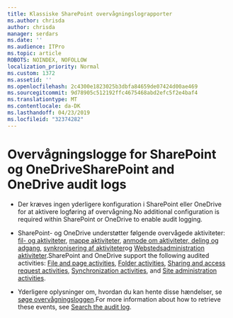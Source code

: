 ```yaml
---
title: Klassiske SharePoint overvågningslograpporter
ms.author: chrisda
author: chrisda
manager: serdars
ms.date: ''
ms.audience: ITPro
ms.topic: article
ROBOTS: NOINDEX, NOFOLLOW
localization_priority: Normal
ms.custom: 1372
ms.assetid: ''
ms.openlocfilehash: 2c4300e1823025b3dbfa84659de07424d00ae469
ms.sourcegitcommit: 9d78905c512192ffc4675468abd2efc5f2e4baf4
ms.translationtype: MT
ms.contentlocale: da-DK
ms.lasthandoff: 04/23/2019
ms.locfileid: "32374282"
---
```

# <a name="sharepoint-and-onedrive-audit-logs"></a><span data-ttu-id="150a5-102">Overvågningslogge for SharePoint og OneDrive</span><span class="sxs-lookup"><span data-stu-id="150a5-102">SharePoint and OneDrive audit logs</span></span>

- <span data-ttu-id="150a5-103">Der kræves ingen yderligere konfiguration i SharePoint eller OneDrive for at aktivere logføring af overvågning.</span><span class="sxs-lookup"><span data-stu-id="150a5-103">No additional configuration is required within SharePoint or OneDrive to enable audit logging.</span></span>

- <span data-ttu-id="150a5-104">SharePoint- og OneDrive understøtter følgende overvågede aktiviteter: [fil- og aktiviteter](https://docs.microsoft.com/office365/securitycompliance/search-the-audit-log-in-security-and-compliance#file-and-page-activities), [mappe aktiviteter](https://docs.microsoft.com/office365/securitycompliance/search-the-audit-log-in-security-and-compliance#folder-activities), [anmode om aktiviteter, deling og adgang](https://docs.microsoft.com/office365/securitycompliance/search-the-audit-log-in-security-and-compliance#sharing-and-access-request-activities), [synkronisering af aktiviteter](https://docs.microsoft.com/office365/securitycompliance/search-the-audit-log-in-security-and-compliance#synchronization-activities)og [Webstedsadministration aktiviteter](https://docs.microsoft.com/office365/securitycompliance/search-the-audit-log-in-security-and-compliance#site-administration-activities).</span><span class="sxs-lookup"><span data-stu-id="150a5-104">SharePoint and OneDrive support the following audited activities: [File and page activities](https://docs.microsoft.com/office365/securitycompliance/search-the-audit-log-in-security-and-compliance#file-and-page-activities), [Folder activities](https://docs.microsoft.com/office365/securitycompliance/search-the-audit-log-in-security-and-compliance#folder-activities), [Sharing and access request activities](https://docs.microsoft.com/office365/securitycompliance/search-the-audit-log-in-security-and-compliance#sharing-and-access-request-activities), [Synchronization activities](https://docs.microsoft.com/office365/securitycompliance/search-the-audit-log-in-security-and-compliance#synchronization-activities), and [Site administration activities](https://docs.microsoft.com/office365/securitycompliance/search-the-audit-log-in-security-and-compliance#site-administration-activities).</span></span>

- <span data-ttu-id="150a5-105">Yderligere oplysninger om, hvordan du kan hente disse hændelser, se [søge overvågningsloggen](https://docs.microsoft.com/office365/securitycompliance/search-the-audit-log-in-security-and-compliance#search-the-audit-log).</span><span class="sxs-lookup"><span data-stu-id="150a5-105">For more information about how to retrieve these events, see [Search the audit log](https://docs.microsoft.com/office365/securitycompliance/search-the-audit-log-in-security-and-compliance#search-the-audit-log).</span></span>